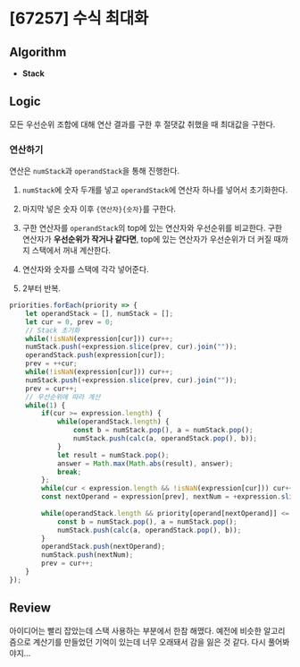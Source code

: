 # [67257] 수식 최대화
## Algorithm
- **Stack**
## Logic
모든 우선순위 조합에 대해 연산 결과를 구한 후 절댓값 취했을 때 최대값을 구한다.

### 연산하기
연산은 `numStack`과 `operandStack`을 통해 진행한다.

1. `numStack`에 숫자 두개를 넣고 `operandStack`에 연산자 하나를 넣어서 초기화한다.

2. 마지막 넣은 숫자 이후 `{연산자}{숫자}`를 구한다.

3. 구한 연산자를 `operandStack`의 top에 있는 연산자와 우선순위를 비교한다.
    구한 연산자가 **우선순위가 작거나 같다면**, top에 있는 연산자가 우선순위가 더 커질 때까지 스택에서 꺼내 계산한다.

4. 연산자와 숫자를 스택에 각각 넣어준다.

5. 2부터 반복.

```js
priorities.forEach(priority => {
    let operandStack = [], numStack = [];
    let cur = 0, prev = 0;
    // Stack 초기화
    while(!isNaN(expression[cur])) cur++;
    numStack.push(+expression.slice(prev, cur).join(""));
    operandStack.push(expression[cur]);
    prev = ++cur;
    while(!isNaN(expression[cur])) cur++;
    numStack.push(+expression.slice(prev, cur).join(""));
    prev = cur++;
    // 우선순위에 따라 계산
    while(1) {
        if(cur >= expression.length) {
            while(operandStack.length) {
                const b = numStack.pop(), a = numStack.pop();
                numStack.push(calc(a, operandStack.pop(), b));
            }
            let result = numStack.pop();
            answer = Math.max(Math.abs(result), answer);
            break;
        };
        while(cur < expression.length && !isNaN(expression[cur])) cur++;
        const nextOperand = expression[prev], nextNum = +expression.slice(prev + 1, cur).join("");
        
        while(operandStack.length && priority[operand[nextOperand]] <= priority[operand[operandStack[operandStack.length - 1]]]) {
            const b = numStack.pop(), a = numStack.pop();
            numStack.push(calc(a, operandStack.pop(), b));
        }
        operandStack.push(nextOperand);
        numStack.push(nextNum);
        prev = cur++;
    }
});
```

## Review
아이디어는 빨리 잡았는데 스택 사용하는 부분에서 한참 해맸다. 예전에 비슷한 알고리즘으로 계산기를 만들었던 기억이 있는데 너무 오래돼서 감을 잃은 것 같다. 다시 풀어봐야지...